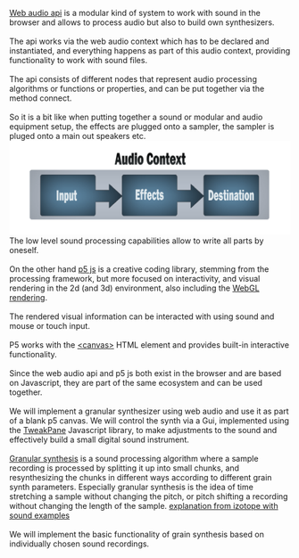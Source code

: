[Web audio api](https://developer.mozilla.org/en-US/docs/Web/API/Web_Audio_API) is a modular kind of system to work with sound in the browser and allows to process audio but also to build own synthesizers.<br>
<br>
The api works via the web audio context which has to be declared and instantiated, and everything happens as part of this audio context, providing functionality to work with sound files. <br>
<br>
The api consists of different nodes that represent audio processing algorithms or functions or properties, and can be put together via the method connect.<br>
<br>
So it is a bit like when putting together a sound or modular and audio equipment setup, the effects are plugged onto a sampler, the sampler is pluged onto a main out speakers etc.<br>
![Web Audio API](audio-context_.png)
<br>
The low level sound processing capabilities allow to write all parts by oneself.<br>
<br>
On the other hand [p5 js](https://p5js.org/) is a creative coding library, stemming from the processing framework, but more focused on interactivity, and visual rendering in the 2d (and 3d) environment, also including the [WebGL rendering](https://developer.mozilla.org/en-US/docs/Web/API/WebGL_API).<br>
<br>
The rendered visual information can be interacted with using sound and mouse or touch input.<br>
<br>
P5 works with the [\<canvas\>](https://developer.mozilla.org/en-US/docs/Web/HTML/Element/canvas) HTML element and provides built-in interactive functionality.<br>
<br>
Since the web audio api and p5 js both exist in the browser and are based on Javascript, they are part of the same ecosystem and can be used together.<br>
<br>
We will implement a granular synthesizer using web audio and use it as part of a blank p5 canvas. We will control the synth via a Gui, implemented using the [TweakPane](https://tweakpane.github.io/docs/v3/) Javascript library, to make adjustments to the sound and effectively build a small digital sound instrument.<br>
<br>
[Granular synthesis](https://www.soundonsound.com/techniques/granular-synthesis)  is a sound processing algorithm where a sample recording is processed by splitting it up into small chunks, and resynthesizing the chunks in different ways according to different grain synth parameters. Especially granular synthesis is the idea of time stretching a sample without changing the pitch, or pitch shifting a recording without changing the length of the sample. [explanation from izotope with sound examples](https://www.izotope.com/en/learn/the-basics-of-granular-synthesis.html)<br>
<br>
We will implement the basic functionality of grain synthesis based on individually chosen sound recordings.